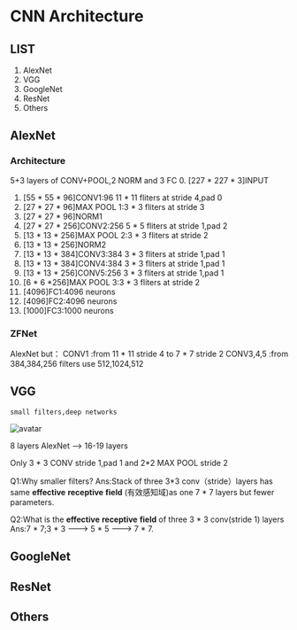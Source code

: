 # CNN Architecture

## LIST

1. AlexNet
2. VGG
3. GoogleNet
4. ResNet
5. Others

## AlexNet
### Architecture
5+3 layers of CONV+POOL,2 NORM and 3 FC
0. [227 * 227 * 3]INPUT
1. [55 * 55 * 96]CONV1:96 11 * 11 fliters at stride 4,pad 0
2. [27 * 27 * 96]MAX POOL 1:3 * 3 fliters at stride 3
3. [27 * 27 * 96]NORM1
4. [27 * 27 * 256]CONV2:256 5 * 5 fliters at stride 1,pad 2
5. [13 * 13 * 256]MAX POOL 2:3 * 3 fliters at stride 2
6. [13 * 13 * 256]NORM2
7. [13 * 13 * 384]CONV3:384 3 * 3 fliters at stride 1,pad 1
8. [13 * 13 * 384]CONV4:384 3 * 3 fliters at stride 1,pad 1
9. [13 * 13 * 256]CONV5:256 3 * 3 fliters at stride 1,pad 1
10. [6 * 6 *256]MAX POOL 3:3 * 3 fliters at stride 2
11. [4096]FC1:4096 neurons
12. [4096]FC2:4096 neurons
13. [1000]FC3:1000 neurons

### ZFNet
AlexNet but：
CONV1 :from 11 * 11 stride 4 to 7 * 7 stride 2
CONV3,4,5 :from 384,384,256 filters use 512,1024,512

## VGG
```
small filters,deep networks
```

![avatar](./L9_Pic1.png)

8 layers AlexNet --> 16-19 layers

Only 3 * 3 CONV stride 1,pad 1 and 2*2 MAX POOL stride 2

Q1:Why smaller filters?
Ans:Stack of three 3*3 conv（stride）layers has same __effective__ __receptive__ __field__ (有效感知域)as one 7 * 7 layers but fewer parameters.

Q2:What is the __effective__ __receptive__ __field__ of three 3 * 3 conv(stride 1) layers
Ans:7 * 7;3 * 3 ---> 5 * 5 ---> 7 * 7.

## GoogleNet
## ResNet
## Others